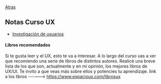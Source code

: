 [Atras](../../README.md)

## Notas Curso UX
- [Investigación de usuarios](./02-investigación-usuarios.mds)

#### Libros recomendados
Si te gusta leer y el UX, esto te va a interesar.
A lo largo del curso vas a ver que recomiendo una serie de libros de distintos autores. Realicé una breve lista de los que son, actualmente y en mi opinión, los mejores libros de UX/UI.
Te invito a que veas más sobre ellos y potencies tu aprendizaje.
link a los libros ------> https://www.espacioux.com/librosux